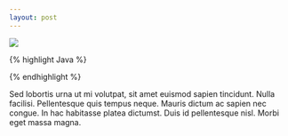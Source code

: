 ```yaml
---
layout: post
---
```

<img src="{{ site.baseurl }}/images/dietBoard.jpg">

{% highlight Java %}
<script>
	$(function(){
		$('#diet').addClass('active');
		$('.menus').not('#diet').removeClass('active');
	});
	
      $('#selectDiet ul>li>label').on('click', function(){
         $(this).next().slideToggle();
         $('#selectDiet ul li ul').not($(this).next()).slideUp();
      });
      
      $('#selectDiet ul li ul li').on('click', function(){
         $('#tBox').val($(this).attr('value'));
      });
     
      $('#tBox').keyup(function(e){
          var memo = $(this).val();
          $('#tcount').html(memo.length);
          if(memo.length>100){
              alert("100자 이내로 입력해주세요!");
              $(this).val(memo.substring(0,100));
              $('#tcount').html('100');
              $('#tcount').css('color','orangered');            
          }else{
       	   $('#tcount').css('color',' #c1dff0');  
          }
      });
    
      $('#saveBtn').on('click',function(){
		var dateNo = $('#date').val();			
		var dtext = $('#tBox').val();			
		var userId = '<%=loginUser.getUserId()%>';
			$.ajax({
				url : 'dForm.save',
				data : {
					dateNo : dDate,
					dtext : memo,
					userId : userId
				},
				success : function(data) {
					$('#tBox').text('');
					var $tB = $('#dTable');
					$tB.html('');
					for ( var i in data) {
						var d = data[i];
						var $tr = $('<tr>');
						var $dateTd = $('<th>').html(d.dDate);
						var $memoTd = $('<td>').html(d.memo);
						$tr.append($dateTd);
						$tr.append($memoTd);
						$tB.append($tr);
					}
				}
			});
		});
		$('#chall').click(function() {
			if ($("#chall").prop("checked")) {
				$("input[type=checkbox]").prop("checked", true);
			} else {
				$("input[type=checkbox]").prop("checked", false);
			}
		});
		$('#deleteBtn').on('click', function() {
			var charr = new Array();
			$("input[name=checkRow]:checked").each(function(i) {
				charr[i] = $(this).attr("value");
				console.log("charr[]:" + charr[i]);
			});
			if (charr.length == 0) {
				alert("삭제하려는 글을 체크하세요");
			} else {
				$.ajax({
					url : 'dForm.delete',
					data : {
						'charr' : charr
					},
					success : function(result) {
						console.log(result);
						if (result == 'd.success') {
							console.log("선택된 식단기록 삭제 성공");
							location.reload();
						} else {
							console.log("선택된 식단기록 삭제 실패");
						}
					},
					error : function(result) {
						console.lof("res:" + result)
						console.log("ajax 삭제 실패");
					}
				});
				charr = new Array(); //초기화
			}
		});
		function validate() {
			var date = $('#date');
			var memo = $('#tBox');
			if (date.val().trim().length == 0) {
				alert("날짜를 선택하세요");
				date.focus();
				return false;
			}
			if (memo.val().trim().length == 0) {
				alert("추천 식단을 선택하거나 식단 내용을 작성해주세요");
				memo.focus();
				return false;
			}
			return true;
		}
	</script>
{% endhighlight %}

Sed lobortis urna ut mi volutpat, sit amet euismod sapien tincidunt. Nulla facilisi. Pellentesque quis tempus neque. Mauris dictum ac sapien nec congue. In hac habitasse platea dictumst. Duis id pellentesque nisl. Morbi eget massa magna.